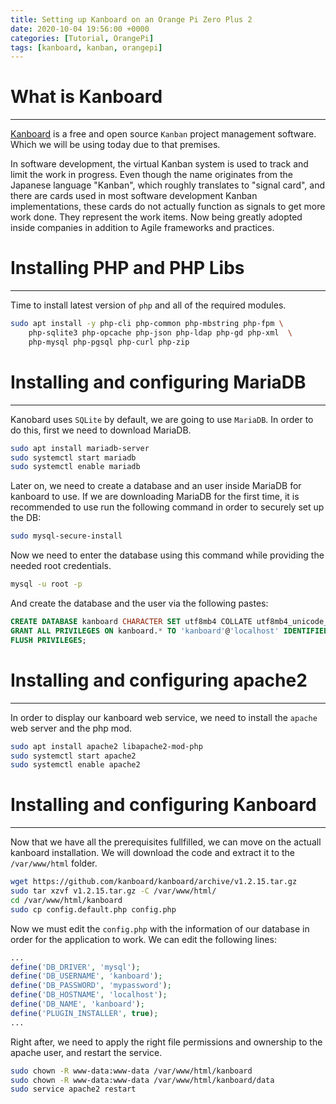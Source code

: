 ```yaml
---
title: Setting up Kanboard on an Orange Pi Zero Plus 2
date: 2020-10-04 19:56:00 +0000
categories: [Tutorial, OrangePi]
tags: [kanboard, kanban, orangepi]  
---
```


# What is Kanboard
---

[Kanboard](https://kanboard.org/) is a free and open source `Kanban` project management software. Which we will be using today due to that premises.

In software development, the virtual Kanban system is used to track and limit the work in progress. Even though the name originates from the Japanese language "Kanban", which roughly translates to "signal card", and there are cards used in most software development Kanban implementations, these cards do not actually function as signals to get more work done. They represent the work items. Now being greatly adopted inside companies in addition to Agile frameworks and practices.


# Installing PHP and PHP Libs
---

Time to install latest version of `php` and all of the required modules.

```bash
sudo apt install -y php-cli php-common php-mbstring php-fpm \
    php-sqlite3 php-opcache php-json php-ldap php-gd php-xml  \
    php-mysql php-pgsql php-curl php-zip
```

# Installing and configuring MariaDB
---

Kanobard uses `SQLite` by default, we are going to use `MariaDB`.
In order to do this, first we need to download MariaDB.

```bash
sudo apt install mariadb-server
sudo systemctl start mariadb
sudo systemctl enable mariadb
```

Later on, we need to create a database and an user inside MariaDB for kanboard to use.
If we are downloading MariaDB for the first time, it is recommended to use run the following command in order to securely set up the DB:

```bash
sudo mysql-secure-install
```

Now we need to enter the database using this command while providing the needed root credentials.

```bash
mysql -u root -p
```

And create the database and the user via the following pastes:

```sql
CREATE DATABASE kanboard CHARACTER SET utf8mb4 COLLATE utf8mb4_unicode_ci;
GRANT ALL PRIVILEGES ON kanboard.* TO 'kanboard'@'localhost' IDENTIFIED BY 'mypassword';
FLUSH PRIVILEGES;
```

# Installing and configuring apache2
---

In order to display our kanboard web service, we need to install the `apache` web server and the php mod.

```bash
sudo apt install apache2 libapache2-mod-php
sudo systemctl start apache2
sudo systemctl enable apache2
```

# Installing and configuring Kanboard
---

Now that we have all the prerequisites fullfilled, we can move on the actuall kanboard installation. We will download the code and extract it to the `/var/www/html` folder.

```bash
wget https://github.com/kanboard/kanboard/archive/v1.2.15.tar.gz
sudo tar xzvf v1.2.15.tar.gz -C /var/www/html/
cd /var/www/html/kanboard
sudo cp config.default.php config.php
```

Now we must edit the `config.php` with the information of our database in order for the application to work.
We can edit the following lines:

```php
...
define('DB_DRIVER', 'mysql');
define('DB_USERNAME', 'kanboard');
define('DB_PASSWORD', 'mypassword');
define('DB_HOSTNAME', 'localhost');
define('DB_NAME', 'kanboard');
define('PLUGIN_INSTALLER', true);
...
 ```

Right after, we need to apply the right file permissions and ownership to the apache user, and restart the service.

```bash
sudo chown -R www-data:www-data /var/www/html/kanboard
sudo chown -R www-data:www-data /var/www/html/kanboard/data
sudo service apache2 restart
```

